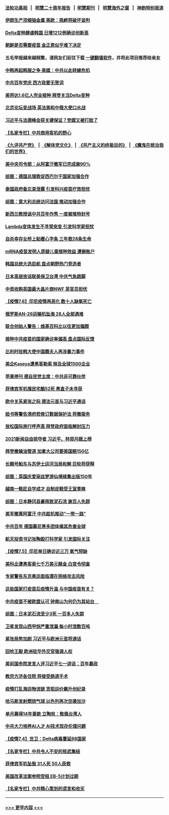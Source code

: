 #### [法轮功真相](https://github.com/gfw-breaker/truth/blob/master/README.md?t=0) &nbsp;&nbsp;|&nbsp;&nbsp; [明慧二十周年报告](https://github.com/gfw-breaker/mh-reports/blob/master/README.md?t=0) &nbsp;&nbsp;|&nbsp;&nbsp;[明慧期刊](https://github.com/gfw-breaker/mh-qikan) &nbsp;&nbsp;|&nbsp;&nbsp; [明慧海外之窗](https://github.com/gfw-breaker/mh-news/blob/master/README.md?t=0) &nbsp;&nbsp;|&nbsp;&nbsp; [神韵特别报道](https://github.com/gfw-breaker/mh-news/blob/master/shenyun.md?t=0)
#### [伊朗生产浓缩铀金属 美欧：挑衅将破坏谈判](../pages/nsc418/n13073541.md?t=07071851) 
#### [Delta变种肆虐韩国 日增1212例确诊创新高](../pages/nsc418/n13073455.md?t=07071851) 
#### [朝鲜是否需要疫苗 金正恩似乎难下决定](../pages/nsc418/n13072676.md?t=07071851) 
#### 五毛举报越来越频繁，请网友们前往下载 [一键翻墙软件](https://github.com/gfw-breaker/ssr-accounts)，并将此项目推荐给亲友
#### [中韩再起韩服之争 美媒：中共以此转嫁危机](../pages/nsc418/n13072062.md?t=07071851) 
#### [中共百年党庆 西方政要无贺词](../pages/nsc418/n13071949.md?t=07071851) 
#### [美将达1.6亿人完全接种 拜登关注Delta变种](../pages/nsc418/n13072820.md?t=07071851) 
#### [北京论坛变战场 英法美和中俄大使口水战](../pages/nsc418/n13072380.md?t=07071851) 
#### [习近平与法德峰会获关键保证？党媒又被打脸了](../pages/nsc418/n13072236.md?t=07071851) 
#### [【名家专栏】中共商用客机的野心](../pages/nsc418/n13071673.md?t=07071851) 
#### [《九评共产党》](https://github.com/begood0513/9ping.md/blob/master/README.md) &nbsp;|&nbsp; [《解体党文化》](../../../../jtdwh.md/blob/master/README.md)  &nbsp;|&nbsp; [《共产主义的终极目的》](../../../../gczydzjmd.md/blob/master/README.md) &nbsp;|&nbsp; [《魔鬼在统治我们的世界》](../../../../mgztzwmdsj.md/blob/master/README.md) 
#### [美中央司令部：从阿富汗撤军已完成逾90%](../pages/nsc418/n13072228.md?t=07071851) 
#### [组图：德国总理敦促西巴尔干国家加强合作](../pages/nsc418/n13071385.md?t=07071851) 
#### [泰国政府备忘录泄露 引发科兴疫苗疗效担忧](../pages/nsc418/n13071982.md?t=07071851) 
#### [组图：意大利总统访问法国 推动加强合作](../pages/nsc418/n13071157.md?t=07071851) 
#### [新西兰教授讽中共百年作秀 一度被推特封号](../pages/nsc418/n13072054.md?t=07071851) 
#### [Lambda变体发生不寻常突变 引发科学家担忧](../pages/nsc418/n13071996.md?t=07071851) 
#### [自杀幸存女桥上贴暖心字条 三年救28条生命](../pages/nsc418/n13070981.md?t=07071851) 
#### [mRNA疫苗发明人质疑儿童接种效益 遭删账户](../pages/nsc418/n13071702.md?t=07071851) 
#### [韩国总统大选启航 盘点朝野热门竞选者](../pages/nsc418/n13070660.md?t=07071851) 
#### [日本高层放话联美保卫台湾 中共气急跳脚](../pages/nsc418/n13071775.md?t=07071851) 
#### [中资收购英国最大晶片商NWF 英官员担忧](../pages/nsc418/n13071606.md?t=07071851) 
#### [【疫情7.6】印尼疫情再恶化 数十人缺氧死亡](../pages/nsc418/n13071110.md?t=07071851) 
#### [俄罗斯AN-26运输机坠海 28人全部遇难](../pages/nsc418/n13071159.md?t=07071851) 
#### [联合创始人警告：维基百科比以往更加偏颇](../pages/nsc418/n13071080.md?t=07071851) 
#### [接种中共疫苗的国家确诊率偏高 盘点国际反馈](../pages/nsc418/n13070422.md?t=07071851) 
#### [比利时驻韩大使中国籍夫人再涉暴力事件](../pages/nsc418/n13070310.md?t=07071851) 
#### [美企Kaseya遭黑客勒索 殃及全球1500企业](../pages/nsc418/n13070476.md?t=07071851) 
#### [苹果停刊 德自民党主席：中共非可靠伙伴](../pages/nsc418/n13070059.md?t=07071851) 
#### [菲律宾军机撞民宅酿52死 黑盒子未寻获](../pages/nsc418/n13069821.md?t=07071851) 
#### [欧中关系紧张之际 德法元首与习近平通话](../pages/nsc418/n13069345.md?t=07071851) 
#### [脸书等警告港府若修订数据保护法 将撤服务](../pages/nsc418/n13069603.md?t=07071851) 
#### [放松国际旅行呼声高 拜登政府面临解封压力](../pages/nsc418/n13069503.md?t=07071851) 
#### [2021新闻自由掠夺者 习近平、林郑月娥上榜](../pages/nsc418/n13069516.md?t=07071851) 
#### [拜登撤输油管道 加拿大公司要美国赔150亿](../pages/nsc418/n13069333.md?t=07071851) 
#### [长赐号船东与苏伊士运河当局和解 巨轮将获释](../pages/nsc418/n13069254.md?t=07071851) 
#### [组图：英国庆爱丽丝梦游仙境续集出版150年](../pages/nsc418/n13068801.md?t=07071851) 
#### [越南一鞋匠自学成才 自制皮鞋受王室青睐](../pages/nsc418/n13068984.md?t=07071851) 
#### [组图：日本静冈县豪雨致泥石流 逾百人失踪](../pages/nsc418/n13068430.md?t=07071851) 
#### [美军撤离阿富汗 中共趁机推动“一带一路”](../pages/nsc418/n13069150.md?t=07071851) 
#### [中共百年 德国慕尼黑多团体揭其危害全球](../pages/nsc418/n13068873.md?t=07071851) 
#### [航天投资书记张陶殴打科学家 引发国际关注](../pages/nsc418/n13069132.md?t=07071851) 
#### [【疫情7.5】印尼单日确诊近三万 氧气短缺](../pages/nsc418/n13068730.md?t=07071851) 
#### [美科企遭黑客索七千万美元赎金 白宫令彻查](../pages/nsc418/n13068453.md?t=07071851) 
#### [专家警告东京奥运面临潜在网络攻击风险](../pages/nsc418/n13068225.md?t=07071851) 
#### [这些国家打疫苗后疫情升温 与中国疫苗有关？](../pages/nsc418/n13063902.md?t=07071851) 
#### [中共疫苗不被欧盟认可 钟南山为何仍为其站台　](../pages/nsc418/n13066921.md?t=07071851) 
#### [组图：日本泥石流至少3死 一百多人失踪](../pages/nsc418/n13067596.md?t=07071851) 
#### [卫星发现山西甲烷严重泄漏 每小时泄数百吨](../pages/nsc418/n13067638.md?t=07071851) 
#### [紧张局势加剧 习近平与欧洲元首将通话](../pages/nsc418/n13067124.md?t=07071851) 
#### [回呛王毅 欧洲驻华外交官强调人权](../pages/nsc418/n13067222.md?t=07071851) 
#### [美前国务院发言人评习近平七一讲话：百年暴政](../pages/nsc418/n13066986.md?t=07071851) 
#### [教宗方济各住院 将接受肠道手术](../pages/nsc418/n13066996.md?t=07071851) 
#### [疫情打乱海运物流链 货柜运价飙升创纪录](../pages/nsc418/n13066976.md?t=07071851) 
#### [哈马斯发射燃烧气球 以色列再次空袭加沙](../pages/nsc418/n13066885.md?t=07071851) 
#### [单月募得14年善款 立陶宛：敬佩台湾人](../pages/nsc418/n13066589.md?t=07071851) 
#### [中共大力培养AI人才 AI技术现存伦理问题](../pages/nsc418/n13065889.md?t=07071851) 
#### [【疫情7.4】世卫：Delta病毒蔓延98国家](../pages/nsc418/n13066463.md?t=07071851) 
#### [【名家专栏】中共令人不安的核武集结](../pages/nsc418/n13065256.md?t=07071851) 
#### [菲律宾军机坠毁 31人死 50人获救](../pages/nsc418/n13066453.md?t=07071851) 
#### [美国改革法案参院受阻 EB-5计划过期](../pages/nsc418/n13065786.md?t=07071851) 
#### [【名家专栏】中共精心策划的谎言和收买](../pages/nsc418/n13065253.md?t=07071851) 

----
#### [ >>> 更早内容 <<< ](../indexes/nsc418-earlier.md)
